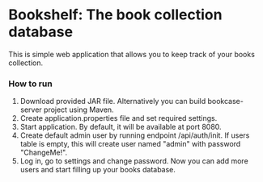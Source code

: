 # Bookshelf: The book collection database

This is simple web application that allows you to keep track of your books collection.

### How to run
1. Download provided JAR file. Alternatively you can build bookcase-server project using Maven.
2. Create application.properties file and set required settings.
3. Start application. By default, it will be available at port 8080.
4. Create default admin user by running endpoint /api/auth/init. If users table is empty, this will create user named "admin" with password "ChangeMe!".
5. Log in, go to settings and change password. Now you can add more users and start filling up your books database.